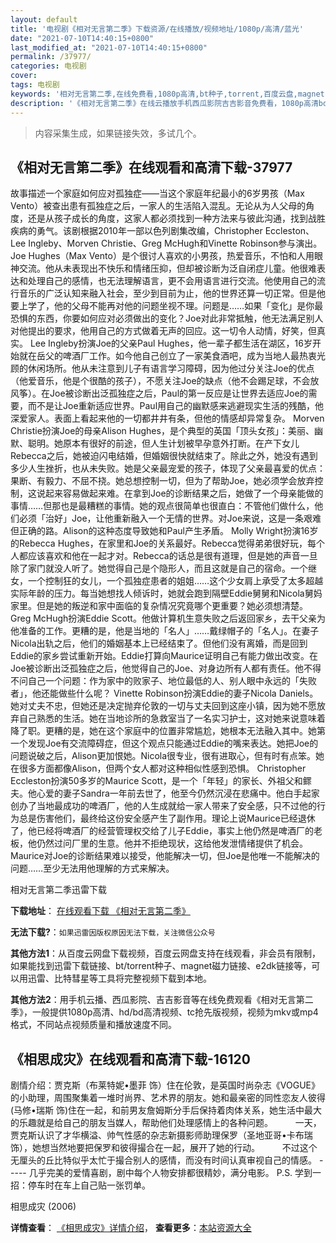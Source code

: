```yaml
---
layout: default
title: '电视剧《相对无言第二季》下载资源/在线播放/视频地址/1080p/高清/蓝光'
date: "2021-07-10T14:40:15+0800"
last_modified_at: "2021-07-10T14:40:15+0800"
permalink: /37977/
categories: 电视剧
cover:
tags: 电视剧
keywords: '相对无言第二季,在线免费看,1080p高清,bt种子,torrent,百度云盘,magnet,磁力链,迅雷下载资源'
description: '《相对无言第二季》在线云播放手机西瓜影院吉吉影音免费看，1080p高清bd/hd未删减完整版和tc抢先枪版，mkv/mp4格式，附带bt/torrent种子、magnet/磁力链、百度云盘、网盘资源迅雷下载链接'
---
```


>内容采集生成，如果链接失效，多试几个。


## 《相对无言第二季》在线观看和高清下载-37977

故事描述一个家庭如何应对孤独症——当这个家庭年纪最小的6岁男孩（Max Vento）被查出患有孤独症之后，一家人的生活陷入混乱。无论从为人父母的角度，还是从孩子成长的角度，这家人都必须找到一种方法来与彼此沟通，找到战胜疾病的勇气。该剧根据2010年一部以色列剧集改编，Christopher Eccleston、Lee Ingleby、Morven Christie、Greg McHugh和Vinette Robinson参与演出。    Joe Hughes（Max Vento）是个很讨人喜欢的小男孩，热爱音乐，不怕和人用眼神交流。他从未表现出不快乐和情绪压抑，但却被诊断为泛自闭症儿童。他很难表达和处理自己的感情，也无法理解语言，更不会用语言进行交流。他使用自己的流行音乐的广泛认知来融入社会，至少到目前为止，他的世界还算一切正常。但是他要上学了，他的父母不能再对他的问题坐视不理。问题是……如果「变化」是你最恐惧的东西，你要如何应对必须做出的变化？Joe对此非常抵触，他无法满足别人对他提出的要求，他用自己的方式做着无声的回应。这一切令人动情，好笑，但真实。    Lee Ingleby扮演Joe的父亲Paul Hughes，他一辈子都生活在湖区，16岁开始就在岳父的啤酒厂工作。如今他自己创立了一家美食酒吧，成为当地人最热衷光顾的休闲场所。他从未注意到儿子有语言学习障碍，因为他过分关注Joe的优点（他爱音乐，他是个很酷的孩子），不愿关注Joe的缺点（他不会踢足球，不会放风筝）。在Joe被诊断出泛孤独症之后，Paul的第一反应是让世界去适应Joe的需要，而不是让Joe重新适应世界。Paul用自己的幽默感来逃避现实生活的残酷，他深爱家人。表面上看起来他的一切都井井有条，但他的情感却异常复杂。    Morven Christie扮演Joe的母亲Alison Hughes，是个典型的英国「顶头女孩」：美丽、幽默、聪明。她原本有很好的前途，但人生计划被早孕意外打断。在产下女儿Rebecca之后，她被迫闪电结婚，但婚姻很快就结束了。除此之外，她没有遇到多少人生挫折，也从未失败。她是父亲最宠爱的孩子，体现了父亲最喜爱的优点：果断、有毅力、不屈不挠。她总想控制一切，但为了帮助Joe，她必须学会放弃控制，这说起来容易做起来难。在拿到Joe的诊断结果之后，她做了一个母亲能做的事情……但那也是最糟糕的事情。她的观点很简单也很直白：不管他们做什么，他们必须「治好」Joe，让他重新融入一个无情的世界。对Joe来说，这是一条艰难但正确的路。Alison的这种态度导致她和Paul产生矛盾。    Molly Wright扮演16岁的Rebecca Hughes，在家里和Joe的关系最好。Rebecca觉得弟弟很好玩，每个人都应该喜欢和他在一起才对。Rebecca的话总是很有道理，但是她的声音一旦除了家门就没人听了。她觉得自己是个隐形人，而且这就是自己的宿命。一个继女，一个控制狂的女儿，一个孤独症患者的姐姐……这个少女肩上承受了太多超越实际年龄的压力。每当她想找人倾诉时，她就会跑到隔壁Eddie舅舅和Nicola舅妈家里。但是她的叛逆和家中面临的复杂情况究竟哪个更重要？她必须想清楚。    Greg McHugh扮演Eddie Scott。他做计算机生意失败之后返回家乡，去干父亲为他准备的工作。更糟的是，他是当地的「名人」……戴绿帽子的「名人」。在妻子Nicola出轨之后，他们的婚姻基本上已经结束了。但他们没有离婚，而是回到Eddie的家乡尝试重新开始。Eddie打算向Maurice证明自己有能力做出改变。在Joe被诊断出泛孤独症之后，他觉得自己的Joe、对身边所有人都有责任。他不得不问自己一个问题：作为家中的败家子、地位最低的人、别人眼中永远的「失败者」，他还能做些什么呢？    Vinette Robinson扮演Eddie的妻子Nicola Daniels。她对丈夫不忠，但她还是决定抛弃伦敦的一切与丈夫回到这座小镇，因为她不愿放弃自己熟悉的生活。她在当地诊所的急救室当了一名实习护士，这对她来说意味着降了职。更糟的是，她在这个家庭中的位置非常尴尬，她根本无法融入其中。她第一个发现Joe有交流障碍症，但这个观点只能通过Eddie的嘴来表达。她把Joe的问题说破之后，Alison更加恨她。Nicola很专业，很有进取心，但有时有点笨。她在很多方面都像Alison，但两个女人都对这种相似性感到恐惧。    Christopher Eccleston扮演50多岁的Maurice Scott，是一个「年轻」的家长、外祖父和鳏夫。他心爱的妻子Sandra一年前去世了，他至今仍然沉浸在悲痛中。他白手起家创办了当地最成功的啤酒厂，他的人生成就给一家人带来了安全感，只不过他的行为总是伤害他们，最终给这份安全感产生了副作用。理论上说Maurice已经退休了，他已经将啤酒厂的经营管理权交给了儿子Eddie，事实上他仍然是啤酒厂的老板，他仍然过问厂里的生意。他并不拒绝现状，这给他发泄情绪提供了机会。Maurice对Joe的诊断结果难以接受，他能解决一切，但Joe是他唯一不能解决的问题……至少无法用他理解的方式来解决。


相对无言第二季迅雷下载

**下载地址**： [在线观看下载 《相对无言第二季》](https://www.993dy.com//vod-detail-id-28154.html) 


**无法下载?**：`如果迅雷因版权原因无法下载，关注微信公众号 `

**其他方法1**：从百度云网盘下载视频，百度云网盘支持在线观看，非会员有限制，如果能找到迅雷下载链接、bt/torrent种子、magnet磁力链接、e2dk链接等，可以用迅雷、比特彗星等工具将完整视频下载到本地。

**其他方法2**：用手机云播、西瓜影院、吉吉影音等在线免费观看《相对无言第二季》，一般提供1080p高清、hd/bd高清视频、tc抢先版视频，视频为mkv或mp4格式，不同站点视频质量和播放速度不同。


## 《相思成灾》在线观看和高清下载-16120

剧情介绍：贾克斯（布莱特妮•墨菲 饰）住在伦敦，是英国时尚杂志《VOGUE》的小助理，周围聚集着一堆时尚界、艺术界的朋友。她和最亲密的同性恋友人彼得(马修•瑞斯 饰)住在一起，和前男友詹姆斯分手后保持着肉体关系，她生活中最大的乐趣就是给自己的朋友当媒人，帮助他们处理感情上的各种问题。  　　一天，贾克斯认识了才华横溢、帅气性感的杂志新摄影师助理保罗（圣地亚哥•卡布瑞 饰），她想当然地要把保罗和彼得撮合在一起，展开了她的行动。  　　不过这个无厘头的丘比特似乎太忙于撮合别人的感情，而没有时间认真审视自己的情感。 ----- 几乎完美的爱情喜剧，剧中每个人物安排都很精妙，满分电影。 P.S. 学到一招：停车时在车上自己贴一张罚单。


相思成灾 (2006)

**详情查看**： [《相思成灾》详情介绍](/movie/16120/)， **查看更多**：[本站资源大全](/movie/t/all/)

